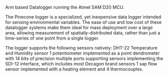 Arm based Datalogger running the Atmel SAM D20 MCU.


The Pinecone logger is a specialized, yet inexpensive data logger intended for sensing environmental variables. The ease of use and low cost of these datalogger systems make them ideal for mass deployment over a large area, allowing measurement of spatially-distributed data, rather than just a time-series of one point from a single logger.


The logger supports the following sensors natively:
	DHT-22 Temperature and Humidity sensor
	1 potentiometer implemented as a point dendrometer with 14 bits of precision
	multiple ports supporting sensors implementing the SDI-12 interface, which includes most Decagon brand sensors
	1 sap flow sensor implemented with a heating element and 4 thermocouples.